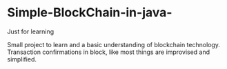 # Simple-BlockChain-in-java-
Just for learning


Small project to learn and a basic understanding of blockchain technology.
Transaction confirmations in block,  like most things are improvised and simplified.
